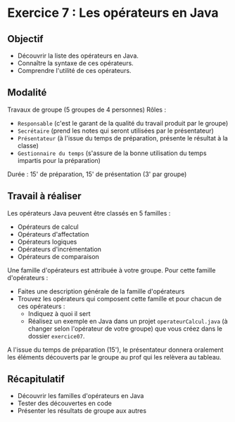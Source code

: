# Exercice 7 : Les opérateurs en Java

## Objectif

- Découvrir la liste des opérateurs en Java. 
- Connaître la syntaxe de ces opérateurs.
- Comprendre l'utilité de ces opérateurs.

## Modalité

Travaux de groupe (5 groupes de 4 personnes)
Rôles :
- `Responsable` (c'est le garant de la qualité du travail produit par le groupe)
- `Secrétaire` (prend les notes qui seront utilisées par le présentateur)
- `Présentateur` (à l'issue du temps de préparation, présente le résultat à la classe)
- `Gestionnaire du temps` (s'assure de la bonne utilisation du temps impartis pour la préparation)

Durée : 15' de préparation, 15' de présentation (3' par groupe)


## Travail à réaliser

Les opérateurs Java peuvent être classés en 5 familles :
- Opérateurs de calcul
- Opérateurs d'affectation
- Opérateurs logiques
- Opérateurs d'incrémentation
- Opérateurs de comparaison

Une famille d'opérateurs est attribuée à votre groupe. 
Pour cette famille d'opérateurs :
- Faites une description générale de la famille d'opérateurs
- Trouvez les opérateurs qui composent cette famille et pour chacun de ces opérateurs :
    - Indiquez à quoi il sert
    - Réalisez un exemple en Java dans un projet `operateurCalcul.java` (à changer selon l'opérateur de votre groupe) que vous créez dans le dossier `exercice07`.

A l'issue du temps de préparation (15'), le présentateur donnera oralement les éléments découverts par le groupe au prof qui les relèvera au tableau.


## Récapitulatif 
- Découvrir les familles d'opérateurs en Java
- Tester des découvertes en code
- Présenter les résultats de groupe aux autres